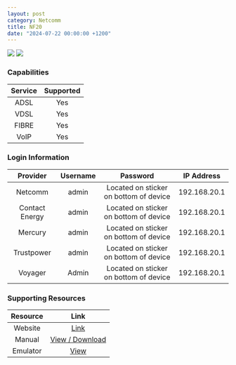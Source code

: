 ```yaml
---
layout: post
category: Netcomm
title: NF20
date: "2024-07-22 00:00:00 +1200"
---
```

<img src="https://www.mercury.co.nz/~/media/images/ask/NF20_front" class="modem_image">
<img src="https://www.mercury.co.nz/~/media/images/ask/NF20_back" class="modem_image">

### Capabilities

| Service | Supported |
| :-: | :-: |
| ADSL | Yes |
| VDSL | Yes |
| FIBRE | Yes |
| VoIP | Yes |

### Login Information

| Provider | Username | Password | IP Address |
| :-: | :-: | :-: | :-: |
| Netcomm | admin | Located on sticker on bottom of device | 192.168.20.1 |
| Contact Energy | admin | Located on sticker on bottom of device | 192.168.20.1 |
| Mercury | admin | Located on sticker on bottom of device | 192.168.20.1 |
| Trustpower | admin | Located on sticker on bottom of device | 192.168.20.1 |
| Voyager | Admin | Located on sticker on bottom of device | 192.168.20.1 |

### Supporting Resources

| Resource | Link |
| :-: | :-: |
| Website | [Link](https://support.netcommwireless.com/products/NF20) |
| Manual | [View / Download](https://support.netcommwireless.com/api/Media/Document/1af1a0b0-0f33-4909-ae37-9b28113a7334?Product=NF20%20User%20Guide.pdf) |
| Emulator | [View](https://support.netcommwireless.com/emulators/NF20/NF20_Emulators/webs/index.html) |